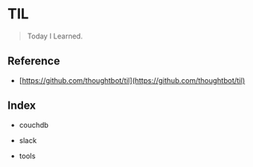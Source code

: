 # TIL

> Today I Learned.

## Reference

- [https://github.com/thoughtbot/til](https://github.com/thoughtbot/til)

## Index

- couchdb

- slack
- tools